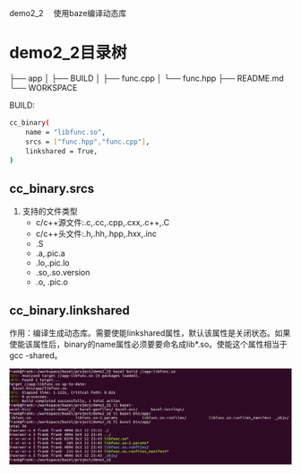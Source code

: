 demo2_2　 使用baze编译动态库

# demo2_2目录树

├── app
│   ├── BUILD
│   ├── func.cpp
│   └── func.hpp
├── README.md
└── WORKSPACE

BUILD:

```bash
cc_binary(
    name = "libfunc.so",
    srcs = ["func.hpp","func.cpp"],
    linkshared = True,
)	
```

## cc_binary.srcs

1. 支持的文件类型
   * c/c++源文件:.c,.cc,.cpp,.cxx,.c++,.C
   * c/c++头文件:.h,.hh,.hpp,.hxx,.inc
   * .S
   * .a,.pic.a
   * .lo,.pic.lo
   * .so,.so.version
   * .o, .pic.o

## cc_binary.linkshared

作用：编译生成动态库。需要使能linkshared属性，默认该属性是关闭状态。如果使能该属性后，binary的name属性必须要要命名成lib*.so。使能这个属性相当于gcc -shared。

![1539434937086](./1539434937086.png)